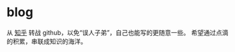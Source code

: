 # blog
从 [知乎](https://www.zhihu.com/people/larry-28-25/posts) 转战 github，以免“误人子弟”，自己也能写的更随意一些。
希望通过点滴的积累，串联成知识的海洋。
